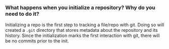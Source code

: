 ### What happens when you initialize a repository? Why do you need to do it?

Initializing a repo is the first step to tracking a file/repo with git. Doing so will created a `.git` directory that stores metadata about the repository and its history. Since the initialization marks the first interaction with git, there will be no commits prior to the init. 
